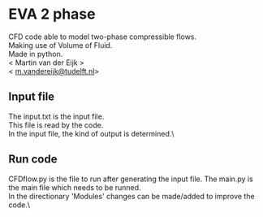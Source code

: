# EVA 2 phase
CFD code able to model two-phase compressible flows.\
Making use of Volume of Fluid.\
Made in python.\
< Martin van der Eijk >\
< m.vandereijk@tudelft.nl>

## Input file
The input.txt is the input file.\
This file is read by the code.\
In the input file, the kind of output is determined.\

## Run code
CFDflow.py is the file to run after generating the input file.
The main.py is the main file which needs to be runned.\
In the directionary 'Modules' changes can be made/added to improve the code.\
